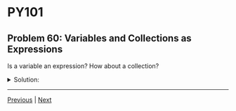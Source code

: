 # PY101
## Problem 60: Variables and Collections as Expressions

Is a variable an expression? How about a collection?

<details>
<summary>Solution:</summary>

Yes. Yes. A collection can be represented either as a literal, by a variable, or created via an expression. All are expressions.

Variables evaluate to the value they reference, and collections evaluate to themselves. Both can be used anywhere an expression is expected.

Examples:
```python
x = 5
y = [1, 2, 3]

# Variables are expressions:
if x:              # x evaluates to 5
    print(x + 1)   # x + 1 is an expression

# Collections are expressions:
if [1, 2, 3]:           # List literal is an expression (truthy!)
    print("Truthy")

if y:                   # Variable referencing collection is an expression
    print(len(y))       # y evaluates to the list [1, 2, 3]

# Collection created via expression:
if [i for i in range(3)]:  # List comprehension is an expression
    print("Also truthy")
```

</details>

---

[Previous](059.md) | [Next](061.md)

